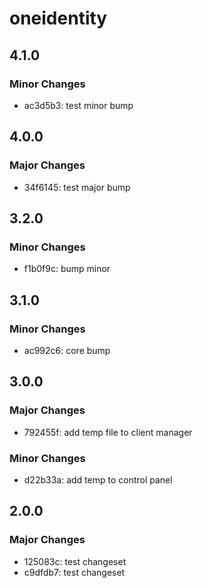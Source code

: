 # oneidentity

## 4.1.0

### Minor Changes

- ac3d5b3: test minor bump

## 4.0.0

### Major Changes

- 34f6145: test major bump

## 3.2.0

### Minor Changes

- f1b0f9c: bump minor

## 3.1.0

### Minor Changes

- ac992c6: core bump

## 3.0.0

### Major Changes

- 792455f: add temp file to client manager

### Minor Changes

- d22b33a: add temp to control panel

## 2.0.0

### Major Changes

- 125083c: test changeset
- c9dfdb7: test changeset
